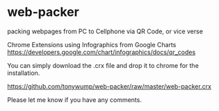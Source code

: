# web-packer
packing webpages from PC to Cellphone via QR Code, or vice verse

Chrome Extensions using Infographics from Google Charts
https://developers.google.com/chart/infographics/docs/qr_codes

You can simply download the .crx file and drop it to chrome for the installation.

https://github.com/tonywump/web-packer/raw/master/web-packer.crx

Please let me know if you have any comments.
